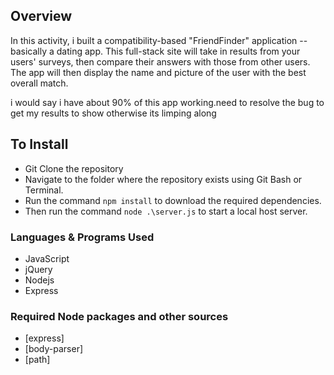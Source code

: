 ## Overview
In this activity, i built a compatibility-based "FriendFinder" application -- basically a dating app. This full-stack site will take in results from your users' surveys, then compare their answers with those from other users. The app will then display the name and picture of the user with the best overall match.

i would say i have about 90% of this app working.need to resolve the bug to get my results to show otherwise its limping along


## To Install
* Git Clone the repository
* Navigate to the folder where the repository exists using Git Bash or Terminal.
* Run the command `npm install` to download the required dependencies.
* Then run the command `node .\server.js` to start a local host server.

### Languages & Programs Used
  * JavaScript
  * jQuery
  * Nodejs
  * Express

### Required Node packages and other sources
* [express]
* [body-parser]
* [path]
